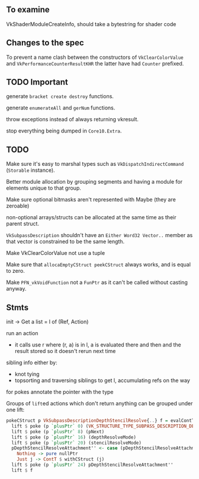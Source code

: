 ## To examine

VkShaderModuleCreateInfo, should take a bytestring for shader
code

## Changes to the spec

To prevent a name clash between the constructors of
`VkClearColorValue` and `VkPerformanceCounterResultKHR` the latter have had
`Counter` prefixed.

## TODO Important

generate `bracket create destroy` functions.

generate `enumerateAll` and `gerNum` functions.

throw exceptions instead of always returning vkresult.

stop everything being dumped in `Core10.Extra`.

## TODO

Make sure it's easy to marshal types such as `VkDispatchIndirectCommand`
(`Storable` instance).

Better module allocation by grouping segments and having a module for elements
unique to that group.

Make sure optional bitmasks aren't represented with Maybe (they are zeroable)

non-optional arrays/structs can be allocated at the same time as their parent
struct.

`VkSubpassDescription` shouldn't have an `Either Word32 Vector..` member as
that vector is constrained to be the same length.

Make VkClearColorValue not use a tuple

Make sure that `allocaEmptyCStruct peekCStruct` always works, and is equal to
zero.

Make `PFN_vkVoidFunction` not a `FunPtr` as it can't be called without casting
anyway.

## Stmts

init -> Get a list = l of (Ref, Action)

run an action
  - it calls use r where (r, a) is in l, a is evaluated there and
    then and the result stored so it doesn't rerun next time

sibling info either by:
  - knot tying
  - topsorting and traversing siblings to get l, accumulating refs on the way

for pokes annotate the pointer with the type

Groups of `lift`ed actions which don't return anything can be grouped under one lift:

```haskell
pokeCStruct p VkSubpassDescriptionDepthStencilResolve{..} f = evalContT $ do
  lift $ poke (p `plusPtr` 0) (VK_STRUCTURE_TYPE_SUBPASS_DESCRIPTION_DEPTH_STENCIL_RESOLVE)
  lift $ poke (p `plusPtr` 8) (pNext)
  lift $ poke (p `plusPtr` 16) (depthResolveMode)
  lift $ poke (p `plusPtr` 20) (stencilResolveMode)
  pDepthStencilResolveAttachment'' <- case (pDepthStencilResolveAttachment) of
    Nothing -> pure nullPtr
    Just j -> ContT $ withCStruct (j)
  lift $ poke (p `plusPtr` 24) pDepthStencilResolveAttachment''
  lift $ f
```
